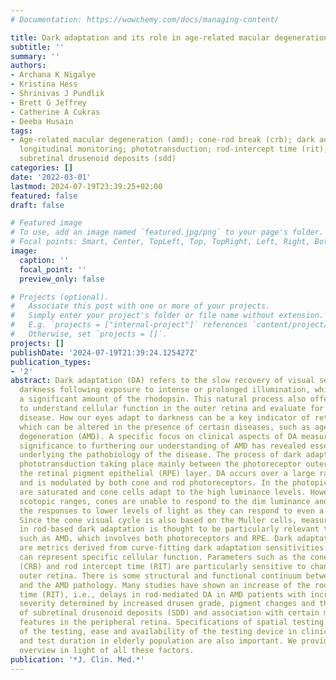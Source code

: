 ```yaml
---
# Documentation: https://wowchemy.com/docs/managing-content/

title: Dark adaptation and its role in age-related macular degeneration
subtitle: ''
summary: ''
authors:
- Archana K Nigalye
- Kristina Hess
- Shrinivas J Pundlik
- Brett G Jeffrey
- Catherine A Cukras
- Deeba Husain
tags:
- Age-related macular degeneration (amd); cone-rod break (crb); dark adaptation (da);
  longitudinal monitoring; phototransduction; rod-intercept time (rit); spatial gradient;
  subretinal drusenoid deposits (sdd)
categories: []
date: '2022-03-01'
lastmod: 2024-07-19T23:39:25+02:00
featured: false
draft: false

# Featured image
# To use, add an image named `featured.jpg/png` to your page's folder.
# Focal points: Smart, Center, TopLeft, Top, TopRight, Left, Right, BottomLeft, Bottom, BottomRight.
image:
  caption: ''
  focal_point: ''
  preview_only: false

# Projects (optional).
#   Associate this post with one or more of your projects.
#   Simply enter your project's folder or file name without extension.
#   E.g. `projects = ["internal-project"]` references `content/project/deep-learning/index.md`.
#   Otherwise, set `projects = []`.
projects: []
publishDate: '2024-07-19T21:39:24.125427Z'
publication_types:
- '2'
abstract: Dark adaptation (DA) refers to the slow recovery of visual sensitivity in
  darkness following exposure to intense or prolonged illumination, which bleaches
  a significant amount of the rhodopsin. This natural process also offers an opportunity
  to understand cellular function in the outer retina and evaluate for presence of
  disease. How our eyes adapt to darkness can be a key indicator of retinal health,
  which can be altered in the presence of certain diseases, such as age-related macular
  degeneration (AMD). A specific focus on clinical aspects of DA measurement and its
  significance to furthering our understanding of AMD has revealed essential findings
  underlying the pathobiology of the disease. The process of dark adaptation involves
  phototransduction taking place mainly between the photoreceptor outer segments and
  the retinal pigment epithelial (RPE) layer. DA occurs over a large range of luminance
  and is modulated by both cone and rod photoreceptors. In the photopic ranges, rods
  are saturated and cone cells adapt to the high luminance levels. However, under
  scotopic ranges, cones are unable to respond to the dim luminance and rods modulate
  the responses to lower levels of light as they can respond to even a single photon.
  Since the cone visual cycle is also based on the Muller cells, measuring the impairment
  in rod-based dark adaptation is thought to be particularly relevant to diseases
  such as AMD, which involves both photoreceptors and RPE. Dark adaptation parameters
  are metrics derived from curve-fitting dark adaptation sensitivities over time and
  can represent specific cellular function. Parameters such as the cone-rod break
  (CRB) and rod intercept time (RIT) are particularly sensitive to changes in the
  outer retina. There is some structural and functional continuum between normal aging
  and the AMD pathology. Many studies have shown an increase of the rod intercept
  time (RIT), i.e., delays in rod-mediated DA in AMD patients with increasing disease
  severity determined by increased drusen grade, pigment changes and the presence
  of subretinal drusenoid deposits (SDD) and association with certain morphological
  features in the peripheral retina. Specifications of spatial testing location, repeatability
  of the testing, ease and availability of the testing device in clinical settings,
  and test duration in elderly population are also important. We provide a detailed
  overview in light of all these factors.
publication: '*J. Clin. Med.*'
---
```

